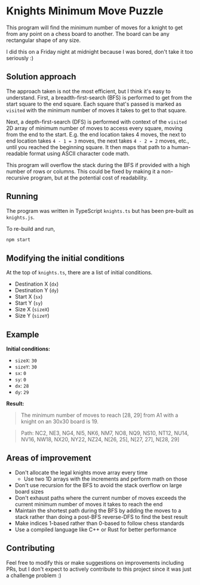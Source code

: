 # Knights Minimum Move Puzzle

This program will find the minimum number of moves for a knight to get from any point on a chess board to another. The board can be any rectangular shape of any size.

I did this on a Friday night at midnight because I was bored, don't take it too seriously :)

## Solution approach

The approach taken is not the most efficient, but I think it's easy to understand. First, a breadth-first-search (BFS) is performed to get from the start square to the end square. Each square that's passed is marked as `visited` with the minimum number of moves it takes to get to that square.

Next, a depth-first-search (DFS) is performed with context of the `visited` 2D array of minimum number of moves to access every square, moving from the end to the start. E.g. the end location takes 4 moves, the next to end location takes `4 - 1 = 3` moves, the next takes `4 - 2 = 2` moves, etc., until you reached the beginning square. It then maps that path to a human-readable format using ASCII character code math.

This program will overflow the stack during the BFS if provided with a high number of rows or columns. This could be fixed by making it a non-recursive program, but at the potential cost of readability.

## Running

The program was written in TypeScript `knights.ts` but has been pre-built as `knights.js`.

To re-build and run,

```sh
npm start
```

## Modifying the initial conditions

At the top of `knights.ts`, there are a list of initial conditions.

- Destination X (`dx`)
- Destination Y (`dy`)
- Start X (`sx`)
- Start Y (`sy`)
- Size X (`sizeX`)
- Size Y (`sizeY`)

## Example

**Initial conditions:**

- `sizeX`: `30`
- `sizeY`: `30`
- `sx`: `0`
- `sy`: `0`
- `dx`: `28`
- `dy`: `29`

**Result:**

> The minimum number of moves to reach [28, 29] from A1 with a knight on an 30x30 board is 19.

> Path: NC2, NE3, NG4, NI5, NK6, NM7, NO8, NQ9, NS10, NT12, NU14, NV16, NW18, NX20, NY22, NZ24, N[26, 25], N[27, 27], N[28, 29]

## Areas of improvement

- Don't allocate the legal knights move array every time
    - Use two 1D arrays with the increments and perform math on those
- Don't use recursion for the BFS to avoid the stack overflow on large board sizes
- Don't exhaust paths where the current number of moves exceeds the current minimum number of moves it takes to reach the end
- Maintain the shortest path during the BFS by adding the moves to a stack rather than doing a post-BFS reverse-DFS to find the best result
- Make indices 1-based rather than 0-based to follow chess standards
- Use a compiled language like C++ or Rust for better performance

## Contributing

Feel free to modify this or make suggestions on improvements including PRs, but I don't expect to actively contribute to this project since it was just a challenge problem :)